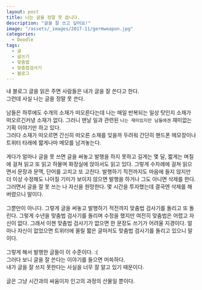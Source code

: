 ```yaml
---
layout: post
title: 나는 글을 정말 못 씁니다.
description: "글을 잘 쓰고 싶어요!"
image: "/assets/_images/2017-11/germweapon.jpg"
categories:
  - Doodle
tags:
  - 글
  - 글쓰기
  - 맞춤법
  - 맞춤법검사기
  - 블로그
---
```



내 블로그 글을 읽은 주면 사람들은 내가 글을 잘 쓴다고 한다.<br/>
그런데 사실 나는 글을 정말 못 쓴다.<br/>
<br/>
남들은 하루에도 수개의 소재가 떠오른다는데 나는 매일 반복되는 일상 탓인지 소재가 떠오르긴커녕 소재가 없다. 그러니 맨날 일과 관련된 `나는 재미있지만 남들에겐` 재미없는 기획 이야기만 하고 있다.<br/>
그러다 소재가 떠오르면 간신히 떠오른 소재를 잊을까 두려워 간단히 핸드폰 메모장이나 트위터 타래에 짧게나마 메모를 남겨놓는다.<br/>
<br/>
게다가 얼마나 글을 못 쓰면 글을 써놓고 발행을 하지 못하고 길게는 몇 달, 짧게는 며칠에 걸쳐 읽고 또 읽고 하물며 화장실에 앉아서도 읽고 있다. 그렇게 수차례에 걸쳐 읽으면서 문장과 문맥, 단어를 고치고 또 고친다. 발행하기 직전까지도 마음에 들지 않지만 더 이상 수정해도 나아질 기미가 보이지 않으면 발행을 하거나 그도 아니면 삭제를 한다. 그러면서 글을 잘 못 쓰는 나 자신을 원망한다. 몇 시간을 투자했는데 결국엔 삭제를 해버렸으니 말이다.<br/>
<br/>
그뿐만이 아니다. 그렇게 글을 써놓고 발행하기 적전까지 맞춤법 검사기를 돌리고 또 돌린다. 그렇게 수년을 맞춤법 검사기를 돌리며 수정을 했지만 여전히 맞춤법은 어렵고 자신이 없다. 그래서 이젠 맞춤법 검사기가 없으면 한 문장도 쓰기가 어려울 지경이다. 얼마나 자신이 없었으면 트위터에 올릴 짧은 글마저도 맞춤법 검사기를 돌리고 있으니 말이다.<br/>
<br/>
그렇게 해서 발행한 글들이 이 수준이다. :(<br/>
그러다 보니 글을 잘 쓴다는 이야기를 들으면 머쓱하다.<br/>
내가 글을 잘 쓰지 못한다는 사실을 너무 잘 알고 있기 때문이다.<br/>
<br/>
글은 그냥 시간과의 싸움이자 인고의 과정의 산물일 뿐이다.
<br/>
<br/>
